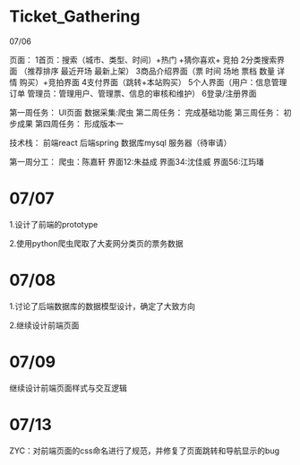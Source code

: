 # Ticket_Gathering
07/06 

页面：
1首页：搜索（城市、类型、时间）+热门 +猜你喜欢+ 竞拍
2分类搜索界面 （推荐排序 最近开场 最新上架）
3商品介绍界面（票 时间 场地 票档 数量 详情 购买）+竞拍界面 
4支付界面（跳转+本站购买）
5个人界面（用户：信息管理 订单  管理员：管理用户、管理票、信息的审核和维护）
6登录/注册界面

第一周任务：
UI页面
数据采集:爬虫
第二周任务：
完成基础功能
第三周任务：
初步成果
第四周任务：
形成版本一

技术栈：
前端react
后端spring
数据库mysql
服务器（待审请）

第一周分工：
爬虫：陈嘉轩
界面12:朱益成
界面34:沈佳威
界面56:江玙璠

# 07/07

1.设计了前端的prototype

2.使用python爬虫爬取了大麦网分类页的票务数据

# 07/08

1.讨论了后端数据库的数据模型设计，确定了大致方向

2.继续设计前端页面



# 07/09

继续设计前端页面样式与交互逻辑


# 07/13
ZYC：对前端页面的css命名进行了规范，并修复了页面跳转和导航显示的bug
